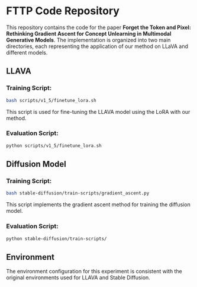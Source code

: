 # FTTP Code Repository

This repository contains the code for the paper **Forget the Token and Pixel: Rethinking Gradient Ascent for Concept Unlearning in Multimodal Generative Models**. The implementation is organized into two main directories, each representing the application of our method on LLaVA and different models.

## LLAVA<br>
### Training Script: 
```bash
bash scripts/v1_5/finetune_lora.sh
```
This script is used for fine-tuning the LLAVA model using the LoRA with our method.

### Evaluation Script: 
```bash
python scripts/v1_5/finetune_lora.sh
```

## Diffusion Model<br>
### Training Script: 
```bash
bash stable-diffusion/train-scripts/gradient_ascent.py
```
This script implements the gradient ascent method for training the diffusion model.

### Evaluation Script: 
```bash
python stable-diffusion/train-scripts/
```

## Environment
The environment configuration for this experiment is consistent with the original environments used for LLAVA and Stable Diffusion.



